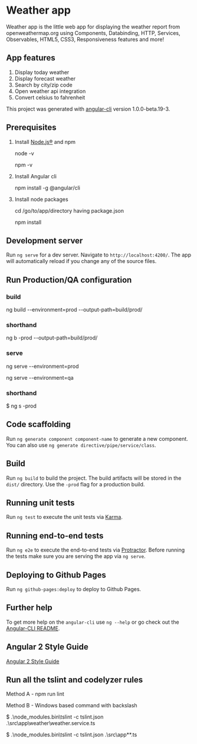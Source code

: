 Weather app
===========

Weather app is the little web app for displaying the weather report from openweathermap.org using Components, Databinding, HTTP, Services, Observables, HTML5, CSS3, Responsiveness features and more!

## App features

1. Display today weather
2. Display forecast weather  
3. Search by city/zip code
4. Open weather api integration
5. Convert celsius to fahrenheit

This project was generated with [angular-cli](https://github.com/angular/angular-cli) version 1.0.0-beta.19-3.

## Prerequisites

1. Install [Node.js®](https://nodejs.org/en/download) and npm

    node -v

    npm -v

2. Install Angular cli

    npm install -g @angular/cli

3. Install node packages

    cd /go/to/app/directory having package.json

    npm install

## Development server

Run `ng serve` for a dev server. Navigate to `http://localhost:4200/`. The app will automatically reload if you change any of the source files.

## Run Production/QA configuration

### build

 ng build --environment=prod --output-path=build/prod/

### shorthand

 ng b -prod --output-path=build/prod/

### serve

ng serve --environment=prod

ng serve --environment=qa

### shorthand

$ ng s -prod

## Code scaffolding

Run `ng generate component component-name` to generate a new component. You can also use `ng generate directive/pipe/service/class`.

## Build

Run `ng build` to build the project. The build artifacts will be stored in the `dist/` directory. Use the `-prod` flag for a production build.

## Running unit tests

Run `ng test` to execute the unit tests via [Karma](https://karma-runner.github.io).

## Running end-to-end tests

Run `ng e2e` to execute the end-to-end tests via [Protractor](http://www.protractortest.org/).
Before running the tests make sure you are serving the app via `ng serve`.

## Deploying to Github Pages

Run `ng github-pages:deploy` to deploy to Github Pages.

## Further help

To get more help on the `angular-cli` use `ng --help` or go check out the [Angular-CLI README](https://github.com/angular/angular-cli/blob/master/README.md).

## Angular 2 Style Guide

[Angular 2 Style Guide](https://angular.io/guide/styleguide)

## Run all the tslint and codelyzer rules

Method A - npm run lint

Method B - Windows based command with backslash

$ .\node_modules\.bin\tslint -c tslint.json  .\src\app\weather\weather.service.ts

$ .\node_modules\.bin\tslint -c tslint.json  .\src\app\*\*.ts
